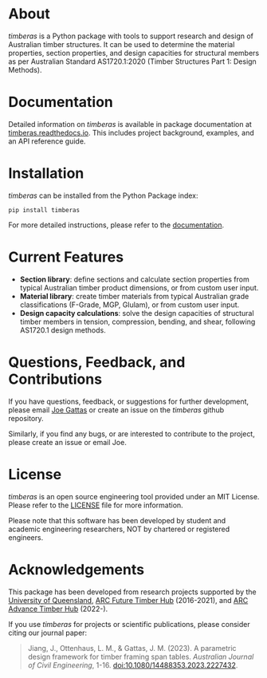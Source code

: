 # About
*timberas* is a Python package with tools to support research and design of Australian timber structures. It can be used to determine the material properties, section properties, and design capacities for structural members as per Australian Standard AS1720.1:2020 (Timber Structures Part 1: Design Methods). 

# Documentation
Detailed information on *timberas* is available in package documentation at [timberas.readthedocs.io](https://timber-as.readthedocs.io/). This includes project background, examples, and an API reference guide.

# Installation
*timberas* can be installed from the Python Package index:
```
pip install timberas
```
For more detailed instructions, please refer to the [documentation]([https://timberas.readthedocs.io]).

# Current Features
- **Section library**: define sections and calculate section properties from typical Australian timber product dimensions, or from custom user input. 
- **Material library**: create timber materials from typical Australian grade classifications (F-Grade, MGP, Glulam), or from custom user input.
- **Design capacity calculations**: solve the design capacities of structural timber members in tension, compression, bending, and shear, following AS1720.1 design methods.

# Questions, Feedback, and Contributions 
If you have questions, feedback, or suggestions for further development, please email [Joe Gattas](https://researchers.uq.edu.au/researcher/9443) or create an issue on the *timberas* github repository.

Similarly, if you find any bugs, or are interested to contribute to the project, please create an issue or email Joe.


# License 
*timberas* is an open source engineering tool provided under an MIT License. Please refer to the [LICENSE](./LICENSE.md) file for more information. 

Please note that this software has been developed by student and academic engineering researchers, NOT by chartered or registered engineers. 

# Acknowledgements
This package has been developed from research projects supported by the [University of Queensland](https://civil.uq.edu.au/), [ARC Future Timber Hub](https://futuretimberhub.org/) (2016-2021), and [ARC Advance Timber Hub](https://www.advance-timber-hub.org/) (2022-).


If you use *timberas* for projects or scientific publications, please consider citing our journal paper:
> Jiang, J., Ottenhaus, L. M., & Gattas, J. M. (2023). A parametric design framework for timber framing span tables. *Australian Journal of Civil Engineering*, 1-16. [doi:10.1080/14488353.2023.2227432](https://doi.org/10.1080/14488353.2023.2227432).

